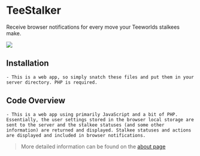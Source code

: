 # TeeStalker
Receive browser notifications for every move your Teeworlds stalkees make.

<img src="http://i.imgur.com/uEOj8mu.png">

## Installation
	- This is a web app, so simply snatch these files and put them in your server directory. PHP is required.

## Code Overview
	- This is a web app using primarily JavaScript and a bit of PHP. Essentially, the user settings stored in the browser local storage are sent to the server and the stalkee statuses (and some other information) are returned and displayed. Stalkee statuses and actions are displayed and included in browser notifications.

> More detailed information can be found on the [about page](includes/about.inc.php)